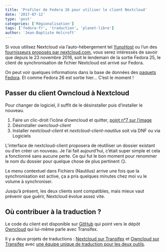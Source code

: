 ```yaml
---
title: 'Profiter de Fedora 26 pour utiliser le client Nextcloud'
date: '2017-07-12'
type: 'post'
categories: ['Régionalisation']
tags: ['fedora-fr', 'traduction', 'planet-libre']
author: 'Jean-Baptiste Holcroft'
---
```


Si vous utilisez Nextcloud via l’auto-hébergement tel [YunoHost](https://yunohost.org) ou l’un des [fournisseurs proposés par nextcloud.com](https://nextcloud.com/providers/), vous serez intéressés de savoir que depuis le 23 novembre 2016, soit le lendemain de la sortie Fedora 25, le client de synchronisation de fichier Nextcloud est arrivé sur Fedora.

On peut voir quelques informations dans la base de données des [paquets Fedora](https://admin.fedoraproject.org/pkgdb/package/rpms/nextcloud-client/). Et comme Fedora 26 est sortie hier... C’est le moment !

## Passer du client Owncloud à Nextcloud

Pour changer de logiciel, il suffit de le désinstaller puis d’installer le nouveau.

1. Faire un clic-droit l’icône d’owncloud et quitter, [point n°7 sur l’image](https://en.wikipedia.org/wiki/GNOME_Shell)
2. Désinstaller _owncloud-client_
3. Installer _nextcloud-client_ et _nextcloud-client-nautilus_ soit via DNF ou via Logiciels

L’interface de nextcloud-client proposera de réutiliser un dossier existant ou d’en créer un nouveau. Je l’ai fait aujourd’hui, c’était super simple et cela a fonctionné sans aucune perte. Ce qui fut le bon moment pour renommer le nom du dossier pour quelque chose de plus pertinent 😏.

Le menu contextuel dans Fichiers (Nautilus) arrive une fois que la synchronisation est active, ça a pris quelques minutes chez moi vu le volume à synchroniser.

Jusqu’à présent, les deux clients sont compatibles, mais mieux vaut prévenir que guérir, Nextcloud évolue assez vite.

## Où contribuer à la traduction ?

Le code du client est disponible sur [GitHub](https://github.com/nextcloud/client_theming) qui point vers le dépôt [Owncloud](https://github.com/owncloud/client/) qui lui-même parle avec Transifex.

Il y a deux projets de traductions : [Nextcloud sur Transifex](https://www.transifex.com/nextcloud/nextcloud/translate/) et [Owncloud sur Transifex](https://www.transifex.com/owncloud-org/owncloud/dashboard/) avec [une équipe unique de traduction pour les deux outils](https://framagit.org/owncloud-l10n-fr/traductions).
